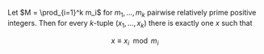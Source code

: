Let $M = \prod_{i=1}^k m_i$ for $m_1, \dots, m_k$ pairwise relatively prime positive integers. Then for every $k$-tuple $(x_1, \dots, x_k)$ there is exactly one $x$ such that

$$
x \equiv x_i \mod m_i
$$